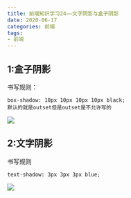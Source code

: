 ```yaml
---
title: 前端知识学习24——文字阴影与盒子阴影
date: 2020-06-17
categories: 前端
tags: 
- 前端
---
```

## 1:盒子阴影
书写规则：
```
box-shadow: 10px 10px 10px 10px black;
默认的就是outset但是outset是不允许写的
```
![](https://jiapeiyang.oss-cn-beijing.aliyuncs.com/img/20200617083357.png)

## 2:文字阴影
书写规则
```
text-shadow: 3px 3px 3px blue;
```
![](https://jiapeiyang.oss-cn-beijing.aliyuncs.com/img/20200617083504.png)

